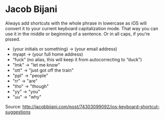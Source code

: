 # Jacob Bijani

Always add shortcuts with the whole phrase in lowercase as iOS will convert it to your current keyboard capitalization mode. That way you can use it in the middle or beginning of a sentence. Or in all caps, if you’re pissed.

* (your initials or something) -> (your email address)
* myapt -> (your full home address)
* “fuck” (no alias, this will keep it from autocorrecting to “duck”)
* "lmk" -> "let me know"
* "ott" -> "just got off the train"
* "ppl" -> "people"
* "rr" -> "are"
* "tho" -> "though"
* "yy" -> "you"
* "uu" -> "why"


Source: http://jacobbijani.com/post/74303099092/ios-keyboard-shortcut-suggestions